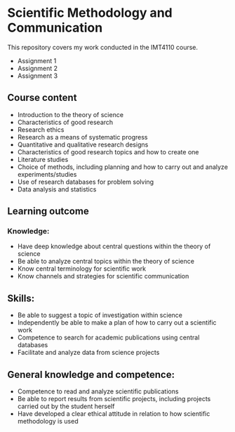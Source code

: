 # Scientific Methodology and Communication
This repository covers my work conducted in the IMT4110 course.
- Assignment 1
- Assignment 2
- Assignment 3

## Course content
- Introduction to the theory of science 
- Characteristics of good research
- Research ethics
- Research as a means of systematic progress
- Quantitative and qualitative research designs
- Characteristics of good research topics and how to create one
- Literature studies
- Choice of methods, including planning and how to carry out and analyze experiments/studies
- Use of research databases for problem solving
- Data analysis and statistics

## Learning outcome
### Knowledge:
- Have deep knowledge about central questions within the theory of science
- Be able to analyze central topics within the theory of science
- Know central terminology for scientific work
- Know channels and strategies for scientific communication

## Skills:
- Be able to suggest a topic of investigation within science
- Independently be able to make a plan of how to carry out a scientific work
- Competence to search for academic publications using central databases
- Facilitate and analyze data from science projects

## General knowledge and competence:
- Competence to read and analyze scientific publications
- Be able to report results from scientific projects, including projects carried out by the student herself
- Have developed a clear ethical attitude in relation to how scientific methodology is used
